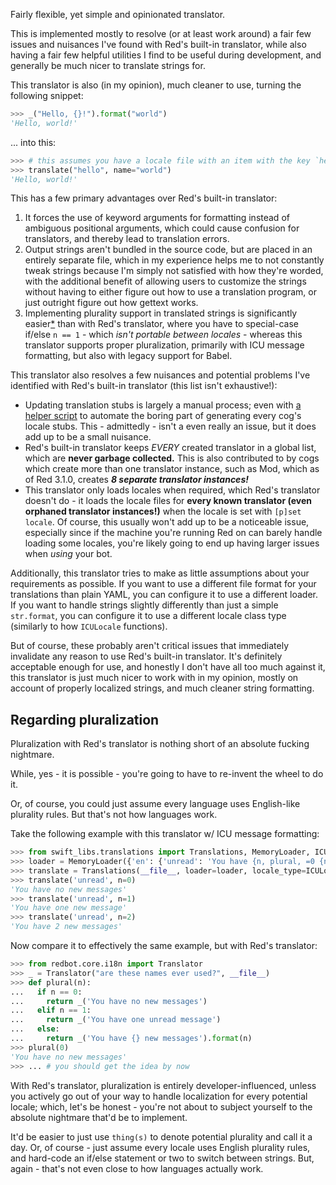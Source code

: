 Fairly flexible, yet simple and opinionated translator.

This is implemented mostly to resolve (or at least work around) a fair few issues and nuisances I've found with Red's built-in translator,
while also having a fair few helpful utilities I find to be useful during development, and generally be much nicer to translate
strings for.

This translator is also (in my opinion), much cleaner to use, turning the following snippet:

```py
>>> _("Hello, {}!").format("world")
'Hello, world!'
```

... into this:

```py
>>> # this assumes you have a locale file with an item with the key `hello` containing the value `Hello, {name}!`
>>> translate("hello", name="world")
'Hello, world!'
```

This has a few primary advantages over Red's built-in translator:

1. It forces the use of keyword arguments for formatting instead of ambiguous positional arguments,
   which could cause confusion for translators, and thereby lead to translation errors.
2. Output strings aren't bundled in the source code, but are placed in an entirely separate file, which in my experience
   helps me to not constantly tweak strings because I'm simply not satisfied with how they're worded, with the additional
   benefit of allowing users to customize the strings without having to either figure out how to use a translation program,
   or just outright figure out how gettext works.
3. Implementing plurality support in translated strings is significantly easier[*](#regarding-pluralization) than with Red's translator,
   where you have to special-case if/else `n == 1` - which *isn't portable between locales* - whereas this translator
   supports proper pluralization, primarily with ICU message formatting, but also with legacy support for Babel.

This translator also resolves a few nuisances and potential problems I've identified with Red's built-in translator (this list isn't exhaustive!):

- Updating translation stubs is largely a manual process; even with [a helper script](https://gitlab.com/odinair/Swift-Cogs/blob/master/.scripts/gen_locales.py)
  to automate the boring part of generating every cog's locale stubs. This - admittedly - isn't a even really an issue, but it does add up to be a small nuisance.
- Red's built-in translator keeps *EVERY* created translator in a global list, which are **never garbage collected.**
  This is also contributed to by cogs which create more than one translator instance, such as Mod,
  which as of Red 3.1.0, creates ***8 separate translator instances!***
- This translator only loads locales when required, which Red's translator doesn't do - it loads the locale files for
  **every known translator (even orphaned translator instances!)** when the locale is set with `[p]set locale`.
  Of course, this usually won't add up to be a noticeable issue, especially since if the machine you're
  running Red on can barely handle loading some locales, you're likely going to end up having larger issues
  when *using* your bot.

Additionally, this translator tries to make as little assumptions about your requirements as possible. If you want to use a different
file format for your translations than plain YAML, you can configure it to use a different loader. If you want to
handle strings slightly differently than just a simple `str.format`, you can configure it to use a different locale class type
(similarly to how `ICULocale` functions).

But of course, these probably aren't critical issues that immediately invalidate any reason to use Red's built-in translator.
It's definitely acceptable enough for use, and honestly I don't have all too much against it, this translator is just much nicer
to work with in my opinion, mostly on account of properly localized strings, and much cleaner string formatting.

## Regarding pluralization

Pluralization with Red's translator is nothing short of an absolute fucking nightmare.

While, yes - it is possible - you're going to have to re-invent the wheel to do it.

Or, of course, you could just assume every language uses English-like plurality rules. But that's not how languages work.

Take the following example with this translator w/ ICU message formatting:

```py
>>> from swift_libs.translations import Translations, MemoryLoader, ICULocale
>>> loader = MemoryLoader({'en': {'unread': 'You have {n, plural, =0 {no new messages} one {one unread message} other {# unread messages}}'}})
>>> translate = Translations(__file__, loader=loader, locale_type=ICULocale, default='en')
>>> translate('unread', n=0)
'You have no new messages'
>>> translate('unread', n=1)
'You have one new message'
>>> translate('unread', n=2)
'You have 2 new messages'
```

Now compare it to effectively the same example, but with Red's translator:

```py
>>> from redbot.core.i18n import Translator
>>> _ = Translator("are these names ever used?", __file__)
>>> def plural(n):
...   if n == 0:
...     return _('You have no new messages')
...   elif n == 1:
...     return _('You have one unread message')
...   else:
...     return _('You have {} new messages').format(n)
>>> plural(0)
'You have no new messages'
>>> ... # you should get the idea by now
```

With Red's translator, pluralization is entirely developer-influenced, unless you actively go out of your way
to handle localization for every potential locale; which, let's be honest - you're not about to subject yourself
to the absolute nightmare that'd be to implement.

It'd be easier to just use `thing(s)` to denote potential plurality and call it a day. Or, of course -
just assume every locale uses English plurality rules, and hard-code an if/else statement or two to switch
between strings. But, again - that's not even close to how languages actually work.
